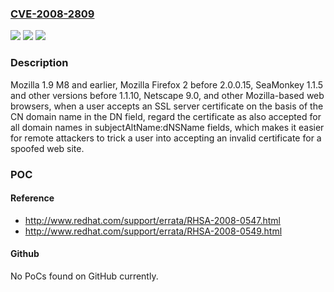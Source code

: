 ### [CVE-2008-2809](https://cve.mitre.org/cgi-bin/cvename.cgi?name=CVE-2008-2809)
![](https://img.shields.io/static/v1?label=Product&message=n%2Fa&color=blue)
![](https://img.shields.io/static/v1?label=Version&message=n%2Fa&color=blue)
![](https://img.shields.io/static/v1?label=Vulnerability&message=n%2Fa&color=brighgreen)

### Description

Mozilla 1.9 M8 and earlier, Mozilla Firefox 2 before 2.0.0.15, SeaMonkey 1.1.5 and other versions before 1.1.10, Netscape 9.0, and other Mozilla-based web browsers, when a user accepts an SSL server certificate on the basis of the CN domain name in the DN field, regard the certificate as also accepted for all domain names in subjectAltName:dNSName fields, which makes it easier for remote attackers to trick a user into accepting an invalid certificate for a spoofed web site.

### POC

#### Reference
- http://www.redhat.com/support/errata/RHSA-2008-0547.html
- http://www.redhat.com/support/errata/RHSA-2008-0549.html

#### Github
No PoCs found on GitHub currently.

